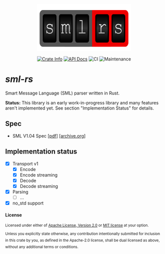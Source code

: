 <div align="center">
  <img src="./.static/logo_embedded_font.svg" width="300" height="150" alt="sml-rs"/>
  <p>
    <a href="https://crates.io/crates/sml-rs"><img alt="Crate Info" src="https://img.shields.io/crates/v/sml-rs.svg?style=flat-square"/></a>
    <a href="https://docs.rs/sml-rs/"><img alt="API Docs" src="https://img.shields.io/docsrs/sml-rs.svg?style=flat-square"/></a>
    <img alt="CI" src="https://img.shields.io/github/actions/workflow/status/fkohlgrueber/sml-rs/quickstart.yml?branch=main&label=CI&style=flat-square"/>
    <img alt="Maintenance" src="https://img.shields.io/maintenance/yes/2023?style=flat-square"/>
  </p>
</div>


# *sml-rs*

Smart Message Language (SML) parser written in Rust.


**Status:** This library is an early work-in-progress library and many features aren't implemented yet. See section "Implementation Status" for details.

## Spec

- SML V1.04 Spec [[pdf]](https://www.bsi.bund.de/SharedDocs/Downloads/DE/BSI/Publikationen/TechnischeRichtlinien/TR03109/TR-03109-1_Anlage_Feinspezifikation_Drahtgebundene_LMN-Schnittstelle_Teilb.pdf;jsessionid=F2323041EE7292926D80680DA407BA3F.internet082?__blob=publicationFile&v=1) [[archive.org]](https://web.archive.org/web/20211217153839/https://www.bsi.bund.de/SharedDocs/Downloads/DE/BSI/Publikationen/TechnischeRichtlinien/TR03109/TR-03109-1_Anlage_Feinspezifikation_Drahtgebundene_LMN-Schnittstelle_Teilb.pdf;jsessionid=F2323041EE7292926D80680DA407BA3F.internet082?__blob=publicationFile&v=1)


## Implementation status

- [x] Transport v1
  - [x] Encode
  - [x] Encode streaming
  - [x] Decode
  - [x] Decode streaming
- [x] Parsing
  - [ ] ...
- [x] no_std support

#### License

<sup>
Licensed under either of <a href="LICENSE-APACHE">Apache License, Version
2.0</a> or <a href="LICENSE-MIT">MIT license</a> at your option.
</sup>

<br>

<sub>
Unless you explicitly state otherwise, any contribution intentionally submitted
for inclusion in this crate by you, as defined in the Apache-2.0 license, shall
be dual licensed as above, without any additional terms or conditions.
</sub>
